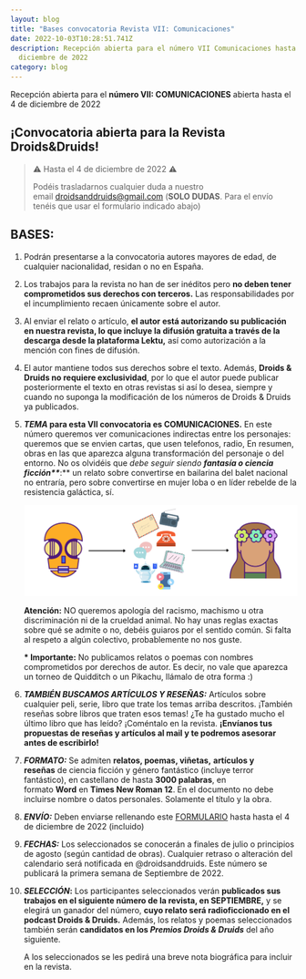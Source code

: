 ```yaml
---
layout: blog
title: "Bases convocatoria Revista VII: Comunicaciones"
date: 2022-10-03T10:28:51.741Z
description: Recepción abierta para el número VII Comunicaciones hasta el 4 de
  diciembre de 2022
category: blog
---
```

Recepción abierta para el **número VII: COMUNICACIONES** abierta hasta el 4 de diciembre de 2022

## ¡Convocatoria abierta para la Revista Droids&Druids!

> ⚠️ Hasta el 4 de diciembre de 2022 ⚠️
>
> Podéis trasladarnos cualquier duda a nuestro email [droidsanddruids@gmail.com](mailto:droidsanddruids@gmail.com) (**SOLO DUDAS**. Para el envío tenéis que usar el formulario indicado abajo)

## BASES:

1. Podrán presentarse a la convocatoria autores mayores de edad, de cualquier nacionalidad, residan o no en España.
2. Los trabajos para la revista no han de ser inéditos pero **no deben tener comprometidos sus derechos con terceros.** Las responsabilidades por el incumplimiento recaen únicamente sobre el autor.
3. Al enviar el relato o artículo, **el autor está autorizando su publicación en nuestra revista, lo que incluye la difusión gratuita a través de la descarga desde la plataforma Lektu,** así como autorización a la mención con fines de difusión.
4. El autor mantiene todos sus derechos sobre el texto. Además, **Droids & Druids no requiere exclusividad**, por lo que el autor puede publicar posteriormente el texto en otras revistas si así lo desea, siempre y cuando no suponga la modificación de los números de Droids & Druids ya publicados.
5. ***TEMA* para esta VII convocatoria es COMUNICACIONES.** En este número queremos ver comunicaciones indirectas entre los personajes: queremos que se envien cartas, que usen telefonos, radio, En resumen, obras en las que aparezca alguna transformación del personaje o del entorno. No os olvidéis que *debe seguir siendo **fantasía o ciencia ficción\*\****:\*\* un relato sobre convertirse en bailarina del balet nacional no entraría, pero sobre convertirse en mujer loba o en líder rebelde de la resistencia galáctica, sí. 

   ![](/public/images/medios-small.png)

   **Atención:** NO queremos apología del racismo, machismo u otra discriminación ni de la crueldad animal. No hay unas reglas exactas sobre qué se admite o no, debéis guiaros por el sentido común. Si falta al respeto a algún colectivo, probablemente no nos guste.

   **\* Importante:** No publicamos relatos o poemas con nombres comprometidos por derechos de autor. Es decir, no vale que aparezca un torneo de Quidditch o un Pikachu, llámalo de otra forma :)
6. ***TAMBIÉN BUSCAMOS ARTÍCULOS Y RESEÑAS:*** Artículos sobre cualquier peli, serie, libro que trate los temas arriba descritos. ¡También reseñas sobre libros que traten esos temas! ¿Te ha gustado mucho el último libro que has leído? ¡Coméntalo en la revista. **¡Envíanos tus propuestas de reseñas y artículos al mail y te podremos asesorar antes de escribirlo!**
7. ***FORMATO:*** Se admiten **relatos, poemas, viñetas,** **artículos y reseñas** de ciencia ficción y género fantástico (incluye terror fantástico), en castellano de hasta **3000 palabras**, en formato **Word** en **Times New Roman 12**. En el documento no debe incluirse nombre o datos personales. Solamente el título y la obra.
8. ***ENVÍO:*** Deben enviarse rellenando este [FORMULARIO](https://forms.gle/XTYqTBhMuzwx62W26) hasta hasta el 4 de diciembre de 2022 (incluido)
9. ***FECHAS:*** Los seleccionados se conocerán a finales de julio o principios de agosto (según cantidad de obras). Cualquier retraso o alteración del calendario será notificada en @droidsanddruids. Este número se publicará la primera semana de Septiembre de 2022.
10. ***SELECCIÓN*:** Los participantes seleccionados verán **publicados sus trabajos en el siguiente número de la revista, en SEPTIEMBRE,** y  se elegirá un ganador del número, **cuyo relato será radioficcionado en el podcast Droids & Druids.** Además, los relatos y poemas seleccionados también serán **candidatos en los *Premios Droids & Druids*** del año siguiente.

    A los seleccionados se les pedirá una breve nota biográfica para incluir en la revista.